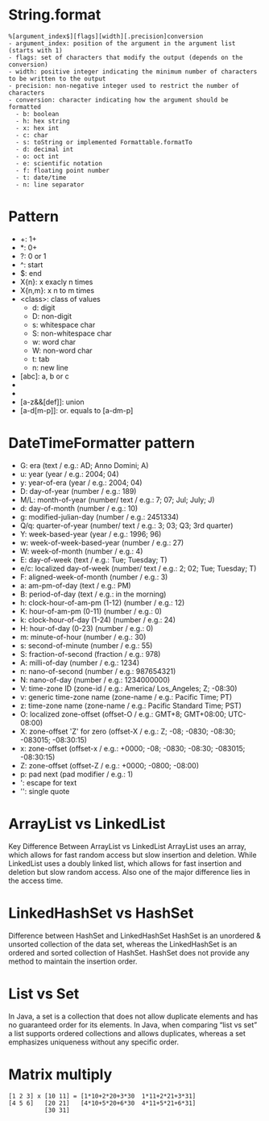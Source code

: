 # String.format
~~~
%[argument_index$][flags][width][.precision]conversion
- argument_index: position of the argument in the argument list (starts with 1)
- flags: set of characters that modify the output (depends on the conversion)
- width: positive integer indicating the minimum number of characters to be written to the output
- precision: non-negative integer used to restrict the number of characters
- conversion: character indicating how the argument should be formatted
  - b: boolean
  - h: hex string
  - x: hex int
  - c: char
  - s: toString or implemented Formattable.formatTo
  - d: decimal int
  - o: oct int
  - e: scientific notation
  - f: floating point number
  - t: date/time
  - n: line separator
~~~

# Pattern
- +: 1+
- *: 0+
- ?: 0 or 1
- ^: start
- $: end
- X{n}: x exacly n times
- X{n,m}: x n to m times
- \<class>: class of values
  - d: digit
  - D: non-digit
  - s: whitespace char
  - S: non-whitespace char
  - w: word char
  - W: non-word char
  - t: tab
  - n: new line
- [abc]: a, b or c
- [^abc]: not a, not b and not c
- [a-z]: range
- [a-z&&[def]]: union
- [a-d[m-p]]: or. equals to [a-dm-p]

# DateTimeFormatter pattern
- G: era (text / e.g.: AD; Anno Domini; A)
- u: year (year / e.g.: 2004; 04)
- y: year-of-era (year / e.g.: 2004; 04)
- D: day-of-year (number / e.g.: 189)
- M/L: month-of-year (number/ text / e.g.: 7; 07; Jul; July; J)
- d: day-of-month (number / e.g.: 10)
- g: modified-julian-day (number / e.g.: 2451334)
- Q/q: quarter-of-year (number/ text / e.g.: 3; 03; Q3; 3rd quarter)
- Y: week-based-year (year / e.g.: 1996; 96)
- w: week-of-week-based-year (number / e.g.: 27)
- W: week-of-month (number / e.g.: 4)
- E: day-of-week (text / e.g.: Tue; Tuesday; T)
- e/c: localized day-of-week (number/ text / e.g.: 2; 02; Tue; Tuesday; T)
- F: aligned-week-of-month (number / e.g.: 3)
- a: am-pm-of-day (text / e.g.: PM)
- B: period-of-day (text / e.g.: in the morning)
- h: clock-hour-of-am-pm (1-12) (number / e.g.: 12)
- K: hour-of-am-pm (0-11) (number / e.g.: 0)
- k: clock-hour-of-day (1-24) (number / e.g.: 24)
- H: hour-of-day (0-23) (number / e.g.: 0)
- m: minute-of-hour (number / e.g.: 30)
- s: second-of-minute (number / e.g.: 55)
- S: fraction-of-second (fraction / e.g.: 978)
- A: milli-of-day (number / e.g.: 1234)
- n: nano-of-second (number / e.g.: 987654321)
- N: nano-of-day (number / e.g.: 1234000000)
- V: time-zone ID (zone-id / e.g.: America/ Los_Angeles; Z; -08:30)
- v: generic time-zone name (zone-name / e.g.: Pacific Time; PT)
- z: time-zone name (zone-name / e.g.: Pacific Standard Time; PST)
- O: localized zone-offset (offset-O / e.g.: GMT+8; GMT+08:00; UTC-08:00)
- X: zone-offset 'Z' for zero (offset-X / e.g.: Z; -08; -0830; -08:30; -083015; -08:30:15)
- x: zone-offset (offset-x / e.g.: +0000; -08; -0830; -08:30; -083015; -08:30:15)
- Z: zone-offset (offset-Z / e.g.: +0000; -0800; -08:00)
- p: pad next (pad modifier / e.g.: 1)
- ': escape for text
- '': single quote

# ArrayList vs LinkedList
Key Difference Between ArrayList vs LinkedList ArrayList uses an array, which allows for fast random access but slow insertion and deletion. While LinkedList uses a doubly linked list, which allows for fast insertion and deletion but slow random access. Also one of the major difference lies in the access time.

# LinkedHashSet vs HashSet
Difference between HashSet and LinkedHashSet HashSet is an unordered & unsorted collection of the data set, whereas the LinkedHashSet is an ordered and sorted collection of HashSet. HashSet does not provide any method to maintain the insertion order.

# List vs Set
In Java, a set is a collection that does not allow duplicate elements and has no guaranteed order for its elements. In Java, when comparing “list vs set” a list supports ordered collections and allows duplicates, whereas a set emphasizes uniqueness without any specific order.

# Matrix multiply
~~~
[1 2 3] x [10 11] = [1*10+2*20+3*30  1*11+2*21+3*31]
[4 5 6]   [20 21]   [4*10+5*20+6*30  4*11+5*21+6*31]
          [30 31]
~~~
